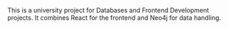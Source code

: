 This is a university project for Databases and Frontend Development projects. It combines React for the frontend and Neo4j for data handling.
